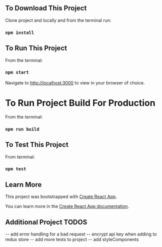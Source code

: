 ## To Download This Project
Clone project and locally and from the terminal run:
### `npm install`

## To Run This Project
From the terminal:
### `npm start`
Navigate to [http://localhost:3000](http://localhost:3000) to view in your browser of choice.

# To Run Project Build For Production
From the terminal:
### `npm run build`

## To Test This Project
From terminal:
### `npm test`

## Learn More

This project was bootstrapped with [Create React App](https://github.com/facebook/create-react-app).

You can learn more in the [Create React App documentation](https://facebook.github.io/create-react-app/docs/getting-started).


## Additional Project TODOS

-- add error handling for a bad request
-- encrypt api key when adding to redux store
-- add more tests to project
-- add styleComponents
